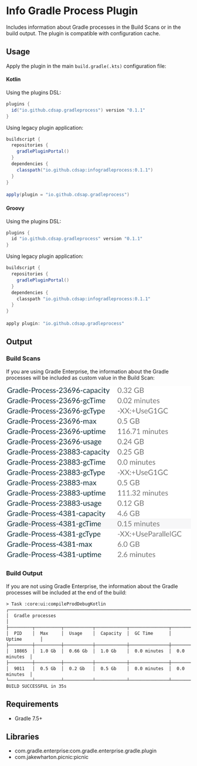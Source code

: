 # Info Gradle Process Plugin
Includes information about Gradle processes in the Build Scans or in the build output.
The plugin is compatible with configuration cache.

## Usage
Apply the plugin in the main `build.gradle(.kts)` configuration file:

#### Kotlin
Using the plugins DSL:
``` groovy
plugins {
  id("io.github.cdsap.gradleprocess") version "0.1.1"
}
```

Using legacy plugin application:
``` groovy
buildscript {
  repositories {
    gradlePluginPortal()
  }
  dependencies {
    classpath("io.github.cdsap:infogradleprocess:0.1.1")
  }
}

apply(plugin = "io.github.cdsap.gradleprocess")
```

#### Groovy
Using the plugins DSL:
``` groovy
plugins {
  id "io.github.cdsap.gradleprocess" version "0.1.1"
}

```

Using legacy plugin application:
``` groovy
buildscript {
  repositories {
    gradlePluginPortal()
  }
  dependencies {
    classpath "io.github.cdsap:infogradleprocess:0.1.1"
  }
}

apply plugin: "io.github.cdsap.gradleprocess"
```
## Output
### Build Scans
If you are using Gradle Enterprise, the information about the Gradle processes will be included as custom value in the
Build Scan:

![](images/buildscan.png)

### Build Output
If you are not using Gradle Enterprise, the information about the Gradle processes will be included at the end of the build:
```
> Task :core:ui:compileProdDebugKotlin
┌─────────────────────────────────────────────────────────────────────────────┐
│  Gradle processes                                                           │
├─────────┬──────────┬───────────┬────────────┬───────────────┬───────────────┤
│  PID    │  Max     │  Usage    │  Capacity  │  GC Time      │  Uptime       │
├─────────┼──────────┼───────────┼────────────┼───────────────┼───────────────┤
│  10865  │  1.0 Gb  │  0.66 Gb  │  1.0 Gb    │  0.0 minutes  │  0.0 minutes  │
├─────────┼──────────┼───────────┼────────────┼───────────────┼───────────────┤
│  9011   │  0.5 Gb  │  0.2 Gb   │  0.5 Gb    │  0.0 minutes  │  0.0 minutes  │
└─────────┴──────────┴───────────┴────────────┴───────────────┴───────────────┘
BUILD SUCCESSFUL in 35s

```

## Requirements
* Gradle 7.5+

## Libraries
* com.gradle.enterprise:com.gradle.enterprise.gradle.plugin
* com.jakewharton.picnic:picnic
